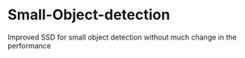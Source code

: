 # Small-Object-detection
Improved SSD for small object detection without much change in the performance
